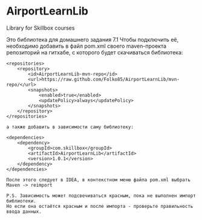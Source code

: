 # AirportLearnLib
Library for Skillbox courses

Это библиотека для домашнего задания 7.1
Чтобы подключить её, необходимо добавить в файл pom.xml своего maven-проекта
репозиторий на гитхабе, с которого будет скачиваться библиотека:

    <repositories>
        <repository>
            <id>AirportLearnLib-mvn-repo</id>
            <url>https://raw.github.com/Folko85/AirportLearnLib/mvn-repo/</url>
            <snapshots>
                <enabled>true</enabled>
                <updatePolicy>always</updatePolicy>
            </snapshots>
        </repository>
    </repositories>
    
    а также добавить в зависимости саму библиотеку:
    
    <dependencies>
        <dependency>
            <groupId>com.skillbox</groupId>
            <artifactId>AirportLearnLib</artifactId>
            <version>1.0.1</version>
        </dependency>
    </dependencies>
    
    После этого следует в IDEA, в контекстном меню файла pom.xml выбрать Maven -> reimport
    
    P.S. Зависимость может подсвечиваться красным, пока не выполнен импорт библиотеки.
    Но если она остаётся красным и после импорта - проверьте правильность ввода данных.
